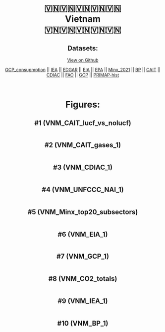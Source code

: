 
<center>
<h1 align="center">
🇻🇳🇻🇳🇻🇳🇻🇳🇻🇳
<br>
Vietnam
<br>
🇻🇳🇻🇳🇻🇳🇻🇳🇻🇳
</h1>
<h2>Datasets:</h2>
<p><a href="https://github.com/dquintani/GreenhouseData/tree/master/country_data/VNM_Vietnam/data">View on Github</a>
<br></p><p><a href="data/VNM_GCP_consupmption.csv">GCP_consupmption</a> || <a href="data/VNM_IEA.csv">IEA</a> || <a href="data/VNM_EDGAR.csv">EDGAR</a> || <a href="data/VNM_EIA.csv">EIA</a> || <a href="data/VNM_EPA.csv">EPA</a> || <a href="data/VNM_Minx_2021.csv">Minx_2021</a> || <a href="data/VNM_BP.csv">BP</a> || <a href="data/VNM_CAIT.csv">CAIT</a> || <a href="data/VNM_CDIAC.csv">CDIAC</a> || <a href="data/VNM_FAO.csv">FAO</a> || <a href="data/VNM_GCP.csv">GCP</a> || <a href="data/VNM_PRIMAP-hist.csv">PRIMAP-hist</a></p><p><br></p>
<h1>Figures:</h1><h2>#1 (VNM_CAIT_lucf_vs_nolucf)</h2>
<p><img alt="" src="figures/VNM_CAIT_lucf_vs_nolucf.png" /></p><h2>#2 (VNM_CAIT_gases_1)</h2>
<p><img alt="" src="figures/VNM_CAIT_gases_1.png" /></p><h2>#3 (VNM_CDIAC_1)</h2>
<p><img alt="" src="figures/VNM_CDIAC_1.png" /></p><h2>#4 (VNM_UNFCCC_NAI_1)</h2>
<p><img alt="" src="figures/VNM_UNFCCC_NAI_1.png" /></p><h2>#5 (VNM_Minx_top20_subsectors)</h2>
<p><img alt="" src="figures/VNM_Minx_top20_subsectors.png" /></p><h2>#6 (VNM_EIA_1)</h2>
<p><img alt="" src="figures/VNM_EIA_1.png" /></p><h2>#7 (VNM_GCP_1)</h2>
<p><img alt="" src="figures/VNM_GCP_1.png" /></p><h2>#8 (VNM_CO2_totals)</h2>
<p><img alt="" src="figures/VNM_CO2_totals.png" /></p><h2>#9 (VNM_IEA_1)</h2>
<p><img alt="" src="figures/VNM_IEA_1.png" /></p><h2>#10 (VNM_BP_1)</h2>
<p><img alt="" src="figures/VNM_BP_1.png" /></p>